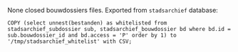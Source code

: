 None closed bouwdossiers files.
Exported from `stadsarchief` database:

```
COPY (select unnest(bestanden) as whitelisted from stadsarchief_subdossier sub, stadsarchief_bouwdossier bd where bd.id = sub.bouwdossier_id and bd.access = 'P' order by 1) to '/tmp/stadsarchief_whitelist' with CSV;
```

